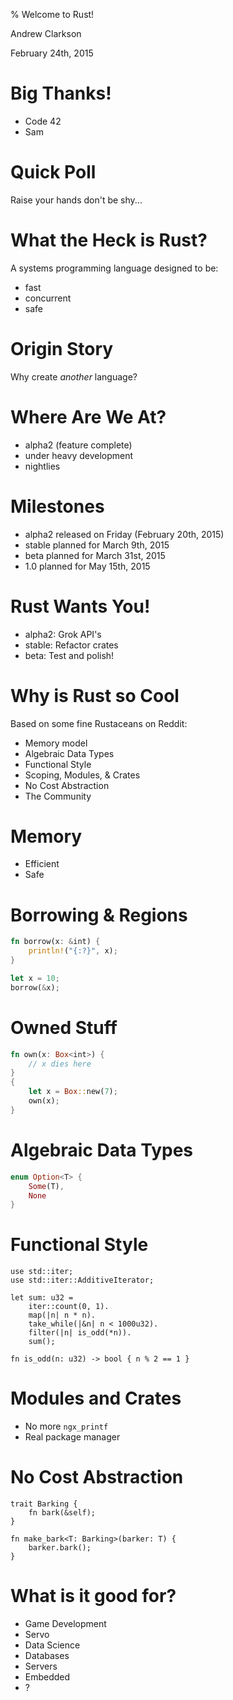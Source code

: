 % Welcome to Rust!

Andrew Clarkson

February 24th, 2015

# Big Thanks!

- Code 42
- Sam

# Quick Poll

Raise your hands don't be shy...

# What the Heck is Rust?
A systems programming language designed to be:

- fast
- concurrent
- safe

# Origin Story

Why create _another_ language?

# Where Are We At?

- alpha2 (feature complete)
- under heavy development
- nightlies

# Milestones

- alpha2 released on Friday (February 20th, 2015)
- stable planned for March 9th, 2015
- beta planned for March 31st, 2015
- 1.0 planned for May 15th, 2015

# Rust Wants You!

- alpha2: Grok API's
- stable: Refactor crates
- beta: Test and polish!

# Why is Rust so Cool

Based on some fine Rustaceans on Reddit:

- Memory model
- Algebraic Data Types
- Functional Style
- Scoping, Modules, &amp; Crates 
- No Cost Abstraction
- The Community

# Memory

- Efficient
- Safe

# Borrowing & Regions
```rust
fn borrow(x: &int) {
    println!("{:?}", x);
}

let x = 10;
borrow(&x);
```
# Owned Stuff
```rust
fn own(x: Box<int>) {
    // x dies here
}
{
    let x = Box::new(7);
    own(x);
}
```

# Algebraic Data Types
```rust
enum Option<T> {
    Some(T),
    None
}
```
# Functional Style
```
use std::iter;
use std::iter::AdditiveIterator;

let sum: u32 =
    iter::count(0, 1).
    map(|n| n * n).
    take_while(|&n| n < 1000u32).
    filter(|n| is_odd(*n)).
    sum();

fn is_odd(n: u32) -> bool { n % 2 == 1 }
```
# Modules and Crates
- No more `ngx_printf`
- Real package manager
# No Cost Abstraction
```
trait Barking {
    fn bark(&self);
}

fn make_bark<T: Barking>(barker: T) {
    barker.bark();
}
```

# What is it good for?
- Game Development
- Servo
- Data Science
- Databases
- Servers
- Embedded
- ?



